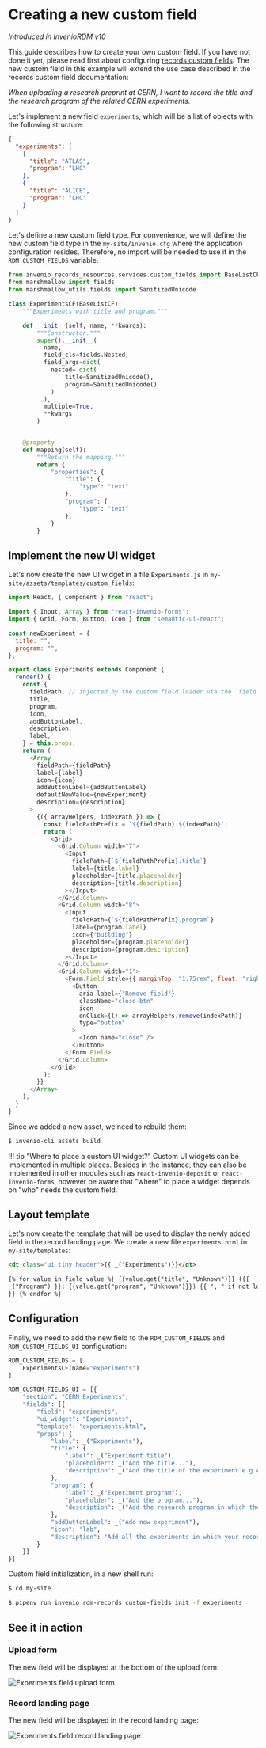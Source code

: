 # Creating a new custom field

*Introduced in InvenioRDM v10*

This guide describes how to create your own custom field. If you have not done it yet, please read first about configuring [records custom fields](../../../customize/metadata/custom_fields/records).
The new custom field in this example will extend the use case described in the records custom field documentation:

_When uploading a research preprint at CERN, I want to record the title and the research program of the related CERN experiments._

Let's implement a new field `experiments`, which will be a list of objects with the following structure:

```json
{
  "experiments": [
    {
      "title": "ATLAS",
      "program": "LHC"
    },
    {
      "title": "ALICE",
      "program": "LHC"
    }
  ]
}
```

Let's define a new custom field type. For convenience, we will define the new custom field type in the `my-site/invenio.cfg` where the application configuration resides. Therefore, no import will be needed to use it in the `RDM_CUSTOM_FIELDS` variable.

```python
from invenio_records_resources.services.custom_fields import BaseListCF
from marshmallow import fields
from marshmallow_utils.fields import SanitizedUnicode

class ExperimentsCF(BaseListCF):
    """Experiments with title and program."""

    def __init__(self, name, **kwargs):
        """Constructor."""
        super().__init__(
          name,
          field_cls=fields.Nested,
          field_args=dict(
            nested= dict(
                title=SanitizedUnicode(),
                program=SanitizedUnicode()
            )
          ),
          multiple=True,
          **kwargs
        )


    @property
    def mapping(self):
        """Return the mapping."""
        return {
            "properties": {
                "title": {
                    "type": "text"
                },
                "program": {
                    "type": "text"
                },
            }
        }
```

## Implement the new UI widget

Let's now create the new UI widget in a file `Experiments.js` in `my-site/assets/templates/custom_fields`:

```javascript
import React, { Component } from "react";

import { Input, Array } from "react-invenio-forms";
import { Grid, Form, Button, Icon } from "semantic-ui-react";

const newExperiment = {
  title: "",
  program: "",
};

export class Experiments extends Component {
  render() {
    const {
      fieldPath, // injected by the custom field loader via the `field` config property
      title,
      program,
      icon,
      addButtonLabel,
      description,
      label,
    } = this.props;
    return (
      <Array
        fieldPath={fieldPath}
        label={label}
        icon={icon}
        addButtonLabel={addButtonLabel}
        defaultNewValue={newExperiment}
        description={description}
      >
        {({ arrayHelpers, indexPath }) => {
          const fieldPathPrefix = `${fieldPath}.${indexPath}`;
          return (
            <Grid>
              <Grid.Column width="7">
                <Input
                  fieldPath={`${fieldPathPrefix}.title`}
                  label={title.label}
                  placeholder={title.placeholder}
                  description={title.description}
                ></Input>
              </Grid.Column>
              <Grid.Column width="8">
                <Input
                  fieldPath={`${fieldPathPrefix}.program`}
                  label={program.label}
                  icon={"building"}
                  placeholder={program.placeholder}
                  description={program.description}
                ></Input>
              </Grid.Column>
              <Grid.Column width="1">
                <Form.Field style={{ marginTop: "1.75rem", float: "right" }}>
                  <Button
                    aria-label={"Remove field"}
                    className="close-btn"
                    icon
                    onClick={() => arrayHelpers.remove(indexPath)}
                    type="button"
                  >
                    <Icon name="close" />
                  </Button>
                </Form.Field>
              </Grid.Column>
            </Grid>
          );
        }}
      </Array>
    );
  }
}
```

Since we added a new asset, we need to rebuild them:

```bash
$ invenio-cli assets build
```

!!! tip "Where to place a custom UI widget?"
    Custom UI widgets can be implemented in multiple places. Besides in the instance, they can also be implemented in other modules such as
    `react-invenio-deposit` or `react-invenio-forms`, however be aware that "where" to place a widget depends on "who" needs the custom field.

## Layout template

Let's now create the template that will be used to display the newly added field in the record landing page. We create a new file `experiments.html` in `my-site/templates`:

```html
<dt class="ui tiny header">{{ _("Experiments")}}</dt>

{% for value in field_value %} {{value.get("title", "Unknown")}} ({{
_("Program") }}: {{value.get("program", "Unknown")}}) {{ ", " if not loop.last
}} {% endfor %}
```

## Configuration

Finally, we need to add the new field to the `RDM_CUSTOM_FIELDS` and `RDM_CUSTOM_FIELDS_UI` configuration:

```python
RDM_CUSTOM_FIELDS = [
    ExperimentsCF(name="experiments")
]

RDM_CUSTOM_FIELDS_UI = [{
    "section": "CERN Experiments",
    "fields": [{
        "field": "experiments",
        "ui_widget": "Experiments",
        "template": "experiments.html",
        "props": {
            "label": _("Experiments"),
            "title": {
                "label": _("Experiment title"),
                "placeholder": _("Add the title..."),
                "description": _("Add the title of the experiment e.g ATLAS")
            },
            "program": {
                "label": _("Experiment program"),
                "placeholder": _("Add the program..."),
                "description": _("Add the research program in which the experiment belongs to e.g LHC")
            },
            "addButtonLabel": _("Add new experiment"),
            "icon": "lab",
            "description": "Add all the experiments in which your record belongs to."
        }
    }]
}]
```

Custom field initialization, in a new shell run:

```bash
$ cd my-site

$ pipenv run invenio rdm-records custom-fields init -f experiments
```

## See it in action

### Upload form

The new field will be displayed at the bottom of the upload form:

![Experiments field upload form](../img/new_custom_field_upload_form.png)

### Record landing page

The new field will be displayed in the record landing page:

![Experiments field record landing page](../img/new_custom_field_landing_page.png)
